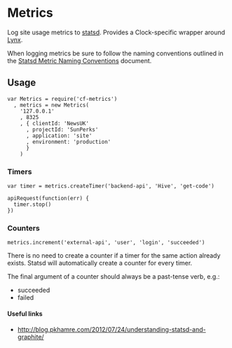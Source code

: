 # Metrics

Log site usage metrics to [statsd](https://github.com/etsy/statsd). Provides a Clock-specific wrapper around
[Lynx](https://github.com/dscape/lynx).

When logging metrics be sure to follow the naming conventions outlined in the
[Statsd Metric Naming Conventions](https://docs.google.com/a/clock.co.uk/document/d/1B2e1FFrGakbqctIYDUu2cEJkUQD2OajqGI0g2xlJTdg) document.

## Usage

```
var Metrics = require('cf-metrics')
  , metrics = new Metrics(
    '127.0.0.1'
    , 8325
    , { clientId: 'NewsUK'
      , projectId: 'SunPerks'
      , application: 'site'
      , environment: 'production'
      }
    )
```

### Timers

```
var timer = metrics.createTimer('backend-api', 'Hive', 'get-code')

apiRequest(function(err) {
  timer.stop()
})
```

### Counters

```
metrics.increment('external-api', 'user', 'login', 'succeeded')
```

There is no need to create a counter if a timer for the same action already
exists. Statsd will automatically create a counter for every timer.

The final argument of a counter should always be a past-tense verb, e.g.:

* succeeded
* failed

#### Useful links

* http://blog.pkhamre.com/2012/07/24/understanding-statsd-and-graphite/

